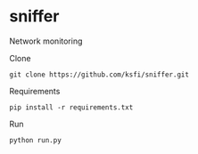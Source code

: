 # sniffer

Network monitoring



Clone
```
git clone https://github.com/ksfi/sniffer.git
```

Requirements
```
pip install -r requirements.txt
```

Run
```
python run.py
```
